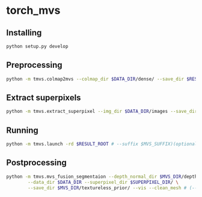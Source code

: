 # torch_mvs

## Installing
```sh
python setup.py develop
```

## Preprocessing
```sh
python -m tmvs.colmap2mvs --colmap_dir $DATA_DIR/dense/ --save_dir $RESULT_ROOT
```

## Extract superpixels
```sh
python -m tmvs.extract_superpixel --img_dir $DATA_DIR/images --save_dir $SUPERPIXEL_DIR
```

## Running
```sh
python -m tmvs.launch -rd $RESULT_ROOT # --suffix $MVS_SUFFIX)(optional)
```

## Postprocessing
```sh
python -m tmvs.mvs_fusion_segmentaion --depth_normal_dir $MVS_DIR/depth_normal/ \
        --data_dir $DATA_DIR --superpixel_dir $SUPERPIXEL_DIR/ \
        --save_dir $MVS_DIR/textureless_prior/ --vis --clean_mesh # (--gen_mask --mask_suffix textureless_mask_mvs) for init 
```
